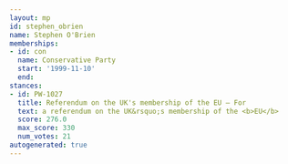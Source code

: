 ```yaml
---
layout: mp
id: stephen_obrien
name: Stephen O'Brien
memberships:
- id: con
  name: Conservative Party
  start: '1999-11-10'
  end: 
stances:
- id: PW-1027
  title: Referendum on the UK's membership of the EU — For
  text: a referendum on the UK&rsquo;s membership of the <b>EU</b>
  score: 276.0
  max_score: 330
  num_votes: 21
autogenerated: true
---
```

